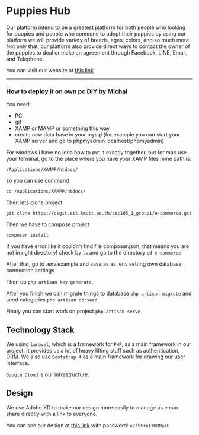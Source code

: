 # Puppies Hub
Our platform intend to be a greatest platform for both people who looking for puupies
and people who someone to adopt their puppies by using our platform we will provide
variety of breeds, ages, colors, and so much more. Not only that, our platform also
provide direct ways to contact the owner of the puppies to deal or make an agreement
through Facebook, LINE, Email, and Telephone.

You can visit our website at [this link](https://puppies-hub.appspot.com)

---

### How to deploy it on own pc DIY by Michal
You need:
- PC
- git
- XAMP or MAMP or something this way
- create new data base in your mysql (for example you can start your XAMP server and go to phpmyadmin localhost/phpmyadmin)

For windows i have no idea how to put it exactly together, but for mac
use your terminal, go to the place where you have your XAMP files mine path is:

```/Applications/XAMPP/htdocs/```

so you can use command

```cd /Applications/XAMPP/htdocs/```

Then lets clone project

```git clone https://csgit.sit.kmutt.ac.th/csc105_1_group1/e-commerce.git```

Then we have to compose project

```composer install```

If you have error like it couldn't find file composer.json, that means you are not in right directory!
check by ```ls``` and go to the directory ```cd e-commerce```

After that, go to .env.example and save as as .env setting own database connection settings

Then do <code>php artisan key:generate</code>. 

After you finish we can migrate things to database
```php artisan migrate``` and seed categories ```php artisan db:seed```

Finaly you can start work on project ```php artisan serve```

## Technology Stack
We using ```laravel```, which is a framework for ```PHP```, as a main framework in our project.
It provides us a lot of heavy lifting stuff such as authentication, ORM. We also
use ```Bootstrap 4``` as a main framework for drawing our user interface.

```Google Cloud``` is our infrastructure.

## Design
We use Adobe XD to make our design more easily to manage as e can share directly
with a link to everyone.

You can see our design at [this link](https://xd.adobe.com/spec/6d31023e-106f-4861-6c8e-461e0d8468e5-1b00/?fbclid=IwAR2FhNZFoIYVFR7VhD7r0SFi73svbiI6nH2MVMeymf_6TYd3zBv42eEzA7k)
with password: ```e73StrattHDMpaU```